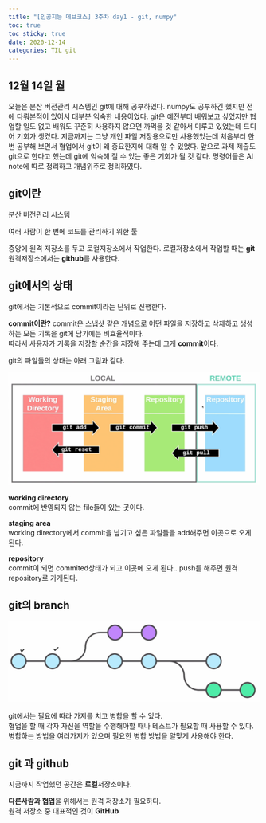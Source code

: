 ```yaml
---
title: "[인공지능 데브코스] 3주차 day1 - git, numpy"
toc: true
toc_sticky: true
date: 2020-12-14
categories: TIL git
---
```


## 12월 14일 월   

오늘은 분산 버전관리 시스템인 git에 대해 공부하였다. numpy도 공부하긴 했지만 전에 다뤄본적이 있어서 대부분 익숙한 내용이었다. 
git은 예전부터 배워보고 싶었지만 협업할 일도 없고 배워도 꾸준히 사용하지 않으면 까먹을 것 같아서 미루고 있었는데 드디어 기회가 생겼다. 
지금까지는 그냥 개인 파일 저장용으로만 사용했었는데 처음부터 한번 공부해 보면서 협업에서 git이 왜 중요한지에 대해 알 수 있었다. 
앞으로 과제 제출도 git으로 한다고 했는데 git에 익숙해 질 수 있는 좋은 기회가 될 것 같다. 
명령어들은 AI note에 따로 정리하고 개념위주로 정리하였다. 

## git이란
분산 버전관리 시스템  

여러 사람이 한 번에 코드를 관리하기 위한 툴  

중앙에 원격 저장소를 두고 로컬저장소에서 작업한다. 
로컬저장소에서 작업할 때는 **git**  
원격저장소에서는 **github**를 사용한다.  

## git에서의 상태  

git에서는 기본적으로 commit이라는 단위로 진행한다.  

**commit이란?**
commit은 스냅샷 같은 개념으로 어떤 파일을 저장하고 삭제하고 생성하는 모든 기록을 git에 담기에는 비효율적이다.  
따라서 사용자가 기록을 저장할 순간을 저장해 주는데 그게 **commit**이다.  

git의 파일들의 상태는 아래 그림과 같다.  

![Alt Text](/assets/images/git2.png)


**working directory**  
commit에 반영되지 않는 file들이 있는 곳이다.  

**staging area**  
working directory에서 commit을 남기고 싶은 파일들을 add해주면 이곳으로 오게 된다.    

**repository**  
commit이 되면 commited상태가 되고 이곳에 오게 된다.. 
push를 해주면 원격 repository로 가게된다. 


## git의 branch

![Alt Text](/assets/images/git1.png)

git에서는 필요에 따라 가지를 치고 병합을 할 수 있다.  
협업을 할 때 각자 자신을 역할을 수행해아할 때나 테스트가 필요할 때 사용할 수 있다.  
병합하는 방법을 여러가지가 있으며 필요한 병합 방법을 알맞게 사용해야 한다.  


## git 과 github  

지금까지 작업했던 공간은 **로컬**저장소이다.  

**다른사람과 협업**을 위해서는 원격 저장소가 필요하다.    
원격 저장소 중 대표적인 것이 **GitHub**  




